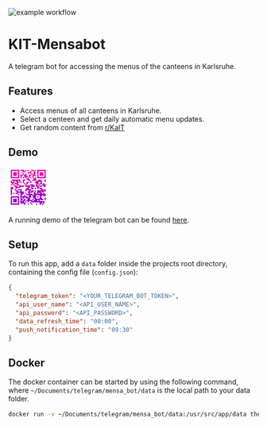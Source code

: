 ![example workflow](https://github.com/Johannes11833/KIT-Mensabot/actions/workflows/docker-ci.yml/badge.svg)
# KIT-Mensabot

A telegram bot for accessing the menus of the canteens in Karlsruhe.

## Features

- Access menus of all canteens in Karlsruhe.
- Select a centeen and get daily automatic menu updates.
- Get random content from [r/KaIT](https://www.reddit.com/r/KaIT/)
## Demo
<img title="a title" alt="Alt text" src="docu/telegram_qr_code.svg" width="80">

A running demo of the telegram bot can be found [here](https://t.me/ka_mensabot).
## Setup
To run this app, add a `data` folder inside the projects root directory, containing the config file (`config.json`):

```json
{
  "telegram_token": "<YOUR_TELEGRAM_BOT_TOKEN>",
  "api_user_name": "<API_USER_NAME>",
  "api_password": "<API_PASSWORD>",
  "data_refresh_time": "00:00",
  "push_notification_time": "09:30"
}
```
## Docker

The docker container can be started by using the following command, where `~/Documents/telegram/mensa_bot/data` is the local path to your data folder.
```bash
docker run -v ~/Documents/telegram/mensa_bot/data:/usr/src/app/data therealjohannes/kit-mensabot
```
